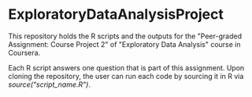 # ExploratoryDataAnalysisProject

This repository holds the R scripts and the outputs for the "Peer-graded Assignment: Course Project 2" of "Exploratory Data Analysis" course in Coursera.

Each R script answers one question that is part of this assignment. Upon cloning the repository, the user can run each code by sourcing it in R via *source("script_name.R")*.

